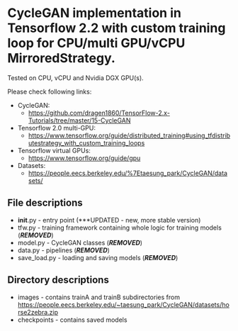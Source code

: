 # CycleGAN implementation in Tensorflow 2.2 with custom training loop for CPU/multi GPU/vCPU MirroredStrategy.

Tested on CPU, vCPU and Nvidia DGX GPU(s).

Please check following links:
* CycleGAN: 
  - https://github.com/dragen1860/TensorFlow-2.x-Tutorials/tree/master/15-CycleGAN
* Tensorflow 2.0 multi-GPU:
  - https://www.tensorflow.org/guide/distributed_training#using_tfdistributestrategy_with_custom_training_loops
* Tensorflow virtual GPUs: 
  - https://www.tensorflow.org/guide/gpu
* Datasets:
  - https://people.eecs.berkeley.edu/%7Etaesung_park/CycleGAN/datasets/

## File descriptions

* __init__.py - entry point (***UPDATED - new, more stable version)
* tfw.py - training framework containing whole logic for training models (***REMOVED***)
* model.py - CycleGAN classes (***REMOVED***)
* data.py - pipelines (***REMOVED***)
* save_load.py - loading and saving models (***REMOVED***)

## Directory descriptions

* images - contains trainA and trainB subdirectories from https://people.eecs.berkeley.edu/~taesung_park/CycleGAN/datasets/horse2zebra.zip
* checkpoints - contains saved models
